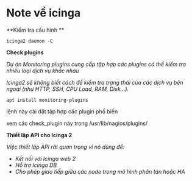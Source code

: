 # Note về icinga 

**Kiểm tra cấu hình **

```
icinga2 daemon -C

```

**Check plugins**

*Dự án Monitoring plugins cung cấp tập hợp các plugins có thể kiểm tra nhiều loại dịch vụ khác nhau*

*Icinga2 sẽ không biết cách để kiểm tra trạng thái của các dịch vụ bên ngoài (như HTTP, SSH, CPU Load, RAM, Disk...).*

```
apt install monitoring-plugins

```

lệnh này cài đặt tập hợp các plugin phổ biến 

xem các check_plugin này trong /usr/lib/nagios/plugins/

**Thiết lập API cho Icinga 2**

*Việc thiết lập API rât quan trọng vì nó dùng để:*

- *Kết nối với Icinga web 2*
- *Hỗ trợ Icinga DB* 
- *Cho phép giao tiếp giữa các node trong mô hình phân tán hoặc HA* 